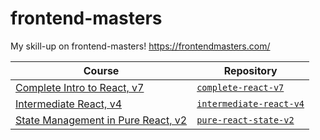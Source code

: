 # frontend-masters
My skill-up on frontend-masters! https://frontendmasters.com/

| Course | Repository |
| ------ | ---------- |
| [Complete Intro to React, v7](https://frontendmasters.com/courses/complete-react-v7/) | [`complete-react-v7`](./complete-react-v7/)
| [Intermediate React, v4](https://frontendmasters.com/courses/intermediate-react-v4/) | [`intermediate-react-v4`](./intermediate-react-v4/)
| [State Management in Pure React, v2](https://frontendmasters.com/courses/pure-react-state/) | [`pure-react-state-v2`](./pure-react-state-v2/)
